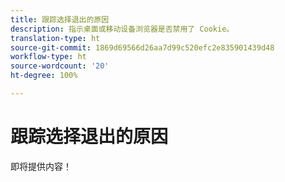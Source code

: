 ```yaml
---
title: 跟踪选择退出的原因
description: 指示桌面或移动设备浏览器是否禁用了 Cookie。
translation-type: ht
source-git-commit: 1869d69566d26aa7d99c520efc2e835901439d48
workflow-type: ht
source-wordcount: '20'
ht-degree: 100%

---
```



# 跟踪选择退出的原因

即将提供内容！
